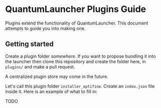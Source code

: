# QuantumLauncher Plugins Guide

Plugins extend the functionality of QuantumLauncher.
This document attempts to guide you into making one.

## Getting started

Create a plugin folder *somewhere*. If you want to propose
bundling it into the launcher then clone this repository
and create the folder here, in `plugins/` and make a pull request.

A centralized plugin store may come in the future.

Let's call this plugin folder `installer_optifine`. Create an `index.json`
file inside it. Here is an example of what to fill in:

TODO
